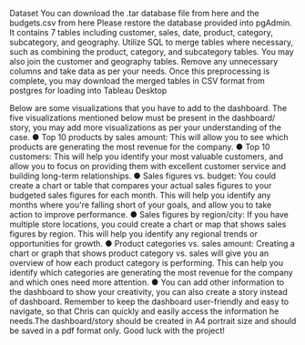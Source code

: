 Dataset
You can download the .tar database file from here and the budgets.csv from here
Please restore the database provided into pgAdmin. It contains 7 tables including customer,
sales, date, product, category, subcategory, and geography. Utilize SQL to merge tables where
necessary, such as combining the product, category, and subcategory tables. You may also join
the customer and geography tables. Remove any unnecessary columns and take data as per
your needs. Once this preprocessing is complete, you may download the merged tables in CSV
format from postgres for loading into Tableau Desktop

Below are some visualizations that you have to add to the dashboard. The five visualizations
mentioned below must be present in the dashboard/ story, you may add more visualizations as
per your understanding of the case.
● Top 10 products by sales amount: This will allow you to see which products are
generating the most revenue for the company.
● Top 10 customers: This will help you identify your most valuable customers, and allow
you to focus on providing them with excellent customer service and building long-term
relationships.
● Sales figures vs. budget: You could create a chart or table that compares your actual
sales figures to your budgeted sales figures for each month. This will help you identify
any months where you're falling short of your goals, and allow you to take action to
improve performance.
● Sales figures by region/city: If you have multiple store locations, you could create a
chart or map that shows sales figures by region. This will help you identify any regional
trends or opportunities for growth.
● Product categories vs. sales amount: Creating a chart or graph that shows product
category vs. sales will give you an overview of how each product category is performing.
This can help you identify which categories are generating the most revenue for the
company and which ones need more attention.
● You can add other information to the dashboard to show your creativity, you can also
create a story instead of dashboard.
Remember to keep the dashboard user-friendly and easy to navigate, so that Chris can quickly
and easily access the information he needs.The dashboard/story should be created in A4
portrait size and should be saved in a pdf format only. Good luck with the project!
